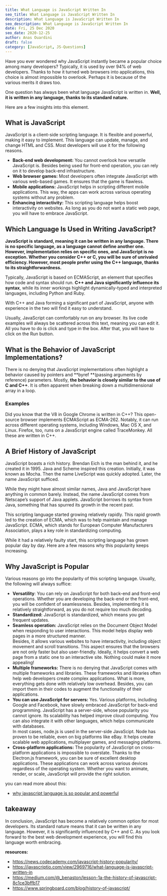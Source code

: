 ```yaml
---
title: What Language is JavaScript Written In
seo_title: What Language is JavaScript Written In
description: What Language is JavaScript Written In
seo_description: What Language is JavaScript Written In
date: Fri, 25 Dec 2020
seo_date: 2020-12-25
author: Anas Ouardini
draft: false
category: [JavaScript, JS-Questions]
---
```


Have you ever wondered why JavaScript instantly became a popular choice among many developers? Typically, it is used by over 94% of web developers. Thanks to how it turned web browsers into applications, this choice is almost impossible to overlook. Perhaps it is because of the various merits it draws too.

One question has always been what language JavaScript is written in. **Well, it is written in any language, thanks to its standard nature.**

Here are a few insights into this element.

## What is JavaScript

JavaScript is a client-side scripting language. It is flexible and powerful, making it easy to implement. This language can update, manage, and change HTML and CSS. Most developers will use it for the following reasons.

- **Back-end web development:** You cannot overlook how versatile JavaScript is. Besides being used for front-end operation, you can rely on it to develop back-end infrastructure.
- **Web browser games:** Most developers often integrate JavaScript with various web-based games. It ensures that the game is flawless.
- **Mobile applications:** JavaScript helps in scripting different mobile applications. This way, the apps can work across various operating systems without any problem.
- **Enhancing interactivity:** This scripting language helps boost interactivity on websites. As long as you do not want a static web page, you will have to embrace JavaScript.

## Which Language Is Used in Writing JavaScript?

**JavaScript is standard, meaning it can be written in any language. There is no specific language, as a language cannot define another one. However, implementation relies on specific ones, and JavaScript is no exception. Whether you consider C++ or C, you will be sure of unrivaled efficiency. However, most people prefer using the C++ language, thanks to its straightforwardness.**

Typically, JavaScript is based on ECMAScript, an element that specifies how code and syntax should run. **C++ and Java significantly influence its syntax**, while its inner workings highlight dynamically-typed and interpreted languages, including Python and Ruby.

With C++ and Java forming a significant part of JavaScript, anyone with experience in the two will find it easy to understand.

Usually, JavaScript can comfortably run on any browser. Its live code examples will always be scattered across this text, meaning you can edit it. All you have to do is click and type in the box. After that, you will have to click on the Run button.

## What is the Behavior of JavaScript Implementations?

There is no denying that JavaScript implementations often highlight a behavior caused by pointers and **byref **(passing arguments by reference) parameters. Mostly, **the behavior is closely similar to the use of C and C++**. It is often apparent when breaking down a multidimensional array in a loop.

### Examples

Did you know that the V8 in Google Chrome is written in C++? This open-source browser implements ECMAScript as ECMA-262. Notably, it can run across different operating systems, including Windows, Mac OS X, and Linux. Firefox, too, runs on a JavaScript engine called TraceMonkey. All these are written in C++.

## A Brief History of JavaScript

JavaScript boasts a rich history. Brendan Eich is the man behind it, and he created it in 1995. Java and Scheme inspired this creation. Initially, it was known as Mocha. Then the name LiveScript was quickly adopted. Later, the name JavaScript sufficed.

While they might have almost similar names, Java and JavaScript have anything in common barely. Instead, the name JavaScript comes from Netscape’s support of Java applets. JavaScript borrows its syntax from Java, something that has spurred its growth in the recent past.

This scripting language started growing relatively rapidly. This rapid growth led to the creation of ECMA, which was to help maintain and manage JavaScript. ECMA, which stands for European Computer Manufacturers Association, plays a key role in standardizing computing.

While it had a relatively faulty start, this scripting language has grown popular day by day. Here are a few reasons why this popularity keeps increasing.

## Why JavaScript is Popular

Various reasons go into the popularity of this scripting language. Usually, the following will always suffice:

- **Versatility**: You can rely on JavaScript for both back-end and front-end operations. Whether you are developing the back-end or the front-end, you will be confident of seamlessness. Besides, implementing it is relatively straightforward, as you do not require too much decoding.
- **Standardized:** JavaScript is standardized, which means you get frequent updates.
- **Seamless operation:** JavaScript relies on the Document Object Model when responding to user interactions. This model helps display web pages in a more structured manner.<br>Besides, it allows various websites to have interactivity, including object movement and scroll transitions. This aspect ensures that the browsers are not only faster but also user-friendly. Ideally, it helps convert a web page from a static one to an interactive site. Nothing could make it more appealing!
- **Multiple frameworks:** There is no denying that JavaScript comes with multiple frameworks and libraries. These frameworks and libraries often help web developers create complex applications. What is more, everything gets done with relatively low overhead. Besides, you can import them in their codes to augment the functionality of their applications.
- **You can use JavaScript for servers:** Yes. Various platforms, including Google and Facebook, have slowly embraced JavaScript for back-end programming. JavaScript has a server-side, whose popularity you cannot ignore. Its scalability has helped improve cloud computing. You can also integrate it with other languages, which helps communicate with databases.<br>In most cases, node.js is used in the server-side JavaScipt. Node has proven to be reliable, even on big platforms like eBay. It helps create scalable web applications, multiplayer games, and messaging platforms.
- **Cross-platform applications:** The popularity of JavaScript on cross-platform applications is impossible to overstate. Thanks to the Electron.js framework, you can be sure of excellent desktop applications. These applications can work across various devices regardless of the operating system. Whether you want to animate, render, or scale, JavaScript will provide the right solution.

you can read more about this:

- <a href="/posts/why-javascript-is-powerful/">why javascript language is so popular a</a><a href="/posts/why-javascript-is-powerful/" target="_blank" rel="noreferrer noopener">n</a><a href="/posts/why-javascript-is-powerful/">d powerful</a>

## takeaway

In conclusion, JavaScript has become a relatively common option for most developers. Its standard nature means that it can be written in any language. However, it is significantly influenced by C++ and C. As you look forward to the best web development experience, you will find this language worth embracing.

**resources:**

- <a rel="noreferrer noopener nofollow" href="https://news.codecademy.com/javascript-history-popularity/" target="_blank">https://news.codecademy.com/javascript-history-popularity/</a>
- <a rel="noreferrer noopener nofollow" href="https://javascriptio.com/view/2969716/what-language-is-javascript-written-in" target="_blank">https://javascriptio.com/view/2969716/what-language-is-javascript-written-in</a>
- <a rel="noreferrer noopener nofollow" href="https://medium.com/@_benaston/lesson-1a-the-history-of-javascript-8c1ce3bffb17" target="_blank">https://medium.com/@_benaston/lesson-1a-the-history-of-javascript-8c1ce3bffb17</a>
- <a rel="noreferrer noopener nofollow" href="https://www.springboard.com/blog/history-of-javascript/" target="_blank">https://www.springboard.com/blog/history-of-javascript/</a>